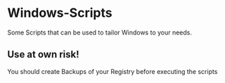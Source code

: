 # Windows-Scripts
Some Scripts that can be used to tailor Windows to your needs.

## Use at own risk!

You should create Backups of your Registry before executing the scripts
